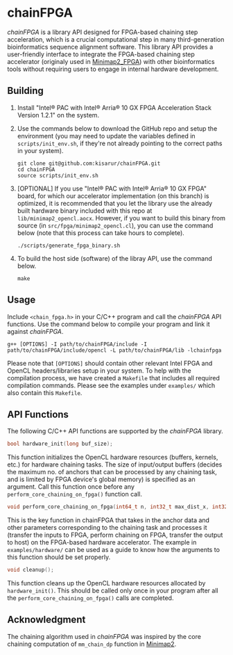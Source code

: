 # chainFPGA
*chainFPGA* is a library API designed for FPGA-based chaining step acceleration, which is a crucial computational step in many third-generation bioinformatics sequence alignment software. This library API provides a user-friendly interface to integrate the FPGA-based chaining step accelerator (originaly used in [Minimap2_FPGA](https://github.com/kisarur/minimap2_fpga_opencl)) with other bioinformatics tools without requiring users to engage in internal hardware development.

## Building

1. Install "Intel® PAC with Intel® Arria® 10 GX FPGA Acceleration Stack Version 1.2.1" on the system.

2. Use the commands below to download the GitHub repo and setup the environment (you may need to update the variables defined in `scripts/init_env.sh`, if they're not already pointing to the correct paths in your system).
    ```
    git clone git@github.com:kisarur/chainFPGA.git
    cd chainFPGA
    source scripts/init_env.sh
    ``` 

3. [OPTIONAL] If you use "Intel® PAC with Intel® Arria® 10 GX FPGA" board, for which our accelerator implementation (on this branch) is optimized, it is recommended that you let the library use the already built hardware binary included with this repo at `lib/minimap2_opencl.aocx`. However, if you want to build this binary from source (in `src/fpga/minimap2_opencl.cl`), you can use the command below (note that this process can take hours to complete).
    ```
    ./scripts/generate_fpga_binary.sh
    ```

4. To build the host side (software) of the libray API, use the command below. 
    ```
    make
    ```

## Usage

Include `<chain_fpga.h>` in your C/C++ program and call the *chainFPGA* API functions. Use the command below to compile your program and link it against *chainFPGA*. 
```
g++ [OPTIONS] -I path/to/chainFPGA/include -I path/to/chainFPGA/include/opencl -L path/to/chainFPGA/lib -lchainfpga  
```

Please note that `[OPTIONS]` should contain other relevant Intel FPGA and OpenCL headers/libraries setup in your system. To help with the compilation process, we have created a `Makefile` that includes all required compilation commands. Please see the examples under `examples/` which also contain this `Makefile`.  

## API Functions

The following C/C++ API functions are supported by the *chainFPGA* library.

```c
bool hardware_init(long buf_size);
```
This function initializes the OpenCL hardware resources (buffers, kernels, etc.) for hardware chaining tasks. The size of input/output buffers (decides the maximum no. of anchors that can be processed by any chaining task, and is limited by FPGA device's global memory) is specified as an argument. Call this function once before any `perform_core_chaining_on_fpga()` function call.

```c
void perform_core_chaining_on_fpga(int64_t n, int32_t max_dist_x, int32_t max_dist_y, int32_t bw, int32_t q_span, float avg_qspan_scaled, anchor_t* a, int32_t* f, int32_t* p, unsigned char* num_subparts, int64_t total_subparts, int32_t kernel_id);
```
This is the key function in chainFPGA that takes in the anchor data and other parameters corresponding to the chaining task and processes it (transfer the inputs to FPGA, perform chaining on FPGA, transfer the output to host) on the FPGA-based hardware accelerator. The example in `examples/hardware/` can be used as a guide to know how the arguments to this function should be set properly.

```c
void cleanup();
```
This function cleans up the OpenCL hardware resources allocated by `hardware_init()`. This should be called only once in your program after all the `perform_core_chaining_on_fpga()` calls are completed.

## Acknowledgment

The chaining algorithm used in *chainFPGA* was inspired by the core chaining computation of `mm_chain_dp` function in [Minimap2](https://github.com/lh3/minimap2).